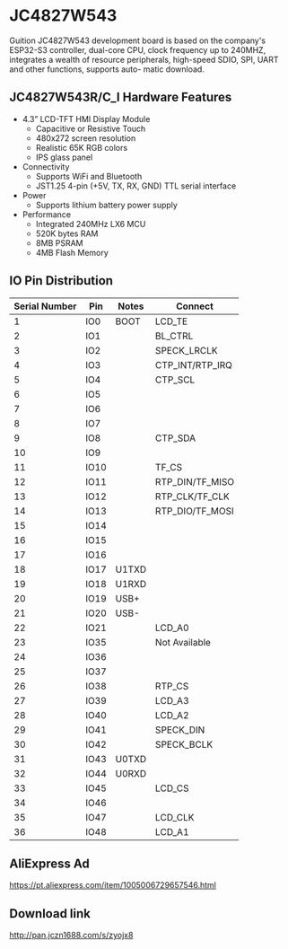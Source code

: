 # JC4827W543

Guition JC4827W543 development board is based on the
company's ESP32-S3 controller, dual-core CPU,
clock frequency up to 240MHZ, integrates a
wealth of resource peripherals, high-speed SDIO,
SPI, UART and other functions, supports auto-
matic download.

## JC4827W543R/C_I Hardware Features

- 4.3” LCD-TFT HMI Display Module
  - Capacitive or Resistive Touch
  - 480x272 screen resolution
  - Realistic 65K RGB colors
  - IPS glass panel
- Connectivity
  - Supports WiFi and Bluetooth
  - JST1.25 4-pin (+5V, TX, RX, GND) TTL serial interface
- Power
  - Supports lithium battery power supply
- Performance
  - Integrated 240MHz LX6 MCU
  - 520K bytes RAM
  - 8MB PSRAM
  - 4MB Flash Memory
  
## IO Pin Distribution

| Serial Number | Pin   | Notes            | Connect        |
|---------------|-------|------------------|----------------|
| 1             | IO0   | BOOT             | LCD_TE         |
| 2             | IO1   |                  | BL_CTRL        |
| 3             | IO2   |                  | SPECK_LRCLK    |
| 4             | IO3   |                  | CTP_INT/RTP_IRQ|
| 5             | IO4   |                  | CTP_SCL        |
| 6             | IO5   |                  |                |
| 7             | IO6   |                  |                |
| 8             | IO7   |                  |                |
| 9             | IO8   |                  | CTP_SDA        |
| 10            | IO9   |                  |                |
| 11            | IO10  |                  | TF_CS          |
| 12            | IO11  |                  | RTP_DIN/TF_MISO|
| 13            | IO12  |                  | RTP_CLK/TF_CLK |
| 14            | IO13  |                  | RTP_DIO/TF_MOSI|
| 15            | IO14  |                  |                |
| 16            | IO15  |                  |                |
| 17            | IO16  |                  |                |
| 18            | IO17  | U1TXD            |                |
| 19            | IO18  | U1RXD            |                |
| 20            | IO19  | USB+             |                |
| 21            | IO20  | USB-             |                |
| 22            | IO21  |                  | LCD_A0         |
| 23            | IO35  |                  | Not Available  |
| 24            | IO36  |                  |                |
| 25            | IO37  |                  |                |
| 26            | IO38  |                  | RTP_CS         |
| 27            | IO39  |                  | LCD_A3         |
| 28            | IO40  |                  | LCD_A2         |
| 29            | IO41  |                  | SPECK_DIN      |
| 30            | IO42  |                  | SPECK_BCLK     |
| 31            | IO43  | U0TXD            |                |
| 32            | IO44  | U0RXD            |                |
| 33            | IO45  |                  | LCD_CS         |
| 34            | IO46  |                  |                |
| 35            | IO47  |                  | LCD_CLK        |
| 36            | IO48  |                  | LCD_A1         |

## AliExpress Ad

<https://pt.aliexpress.com/item/1005006729657546.html>

## Download link

<http://pan.jczn1688.com/s/zyojx8>
